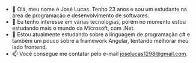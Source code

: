 - 👋 Olá, meu nome é José Lucas. Tenho 23 anos e sou um estudante na área de programação e desenvolvimento de softwares.
- 👀 Eu tenho interesse em várias tecnologias, porém no momento estou estudando mais o mundo da Microsoft, com .Net.
- 🌱 Estou atualmente estudando sobre a linguagem de programação c# e também um pouco sobre a framework Angular, tentando melhorar meu lado frontend.
- 📫 Você consegue me contatar pelo e-mail joselucas1298@gmail.com.
